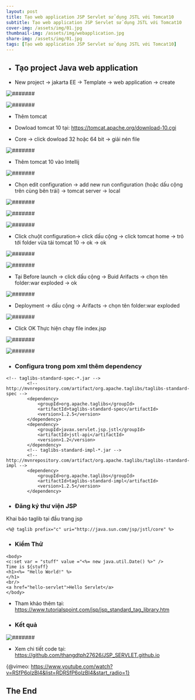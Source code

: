 ```yaml
---
layout: post
title: Tạo web application JSP Servlet sử dụng JSTL với Tomcat10 
subtitle: Tạo web application JSP Servlet sử dụng JSTL với Tomcat10 
cover-img: /assets/img/01.jpg
thumbnail-img: /assets/img/webapplication.jpg
share-img: /assets/img/01.jpg
tags: [Tạo web application JSP Servlet sử dụng JSTL với Tomcat10]
---
```


* ## Tạo project Java web application

* New project -> jakarta EE -> Template -> web application -> create

![#######](/assets/img/anh76.png) 

![#######](/assets/img/anh77.png) 

* Thêm tomcat

* Dowload tomcat 10 tại: https://tomcat.apache.org/download-10.cgi

* Core -> click dowload 32 hoặc 64 bit -> giải nén file

![#######](/assets/img/anh78.png) 

* Thêm tomcat 10 vào Intellij

![#######](/assets/img/anh79.png) 

* Chọn edit configuration -> add new run configuration (hoặc dấu cộng trên cùng bên trái) -> tomcat server -> local

![#######](/assets/img/anh80.png) 

![#######](/assets/img/anh81.png) 

![#######](/assets/img/anh82.png) 

* Click chuột configuration-> click dấu cộng -> click tomcat home -> trỏ tới folder vừa tải tomcat 10 -> ok -> ok

![#######](/assets/img/anh83.png) 

![#######](/assets/img/anh84.png) 

* Tại Before launch -> click dấu cộng -> Buid Arifacts -> chọn tên folder:war exploded -> ok

![#######](/assets/img/anh85.png) 

* Deployment -> dấu cộng -> Arifacts -> chọn tên folder:war exploded

![#######](/assets/img/anh86.png) 

* Click OK
Thực hiện chạy file index.jsp

![#######](/assets/img/anh87.png) 

![#######](/assets/img/anh88.png) 

* ### Configura trong pom xml thêm dependency

```
<!-- taglibs-standard-spec-*.jar -->
        <!-- http://mvnrepository.com/artifact/org.apache.taglibs/taglibs-standard-spec -->
        <dependency>
            <groupId>org.apache.taglibs</groupId>
            <artifactId>taglibs-standard-spec</artifactId>
            <version>1.2.5</version>
        </dependency>
        <dependency>
            <groupId>javax.servlet.jsp.jstl</groupId>
            <artifactId>jstl-api</artifactId>
            <version>1.2</version>
        </dependency>
        <!-- taglibs-standard-impl-*.jar -->
        <!-- http://mvnrepository.com/artifact/org.apache.taglibs/taglibs-standard-impl -->
        <dependency>
            <groupId>org.apache.taglibs</groupId>
            <artifactId>taglibs-standard-impl</artifactId>
            <version>1.2.5</version>
        </dependency>
```

* ### Đăng ký thư viện JSP
Khai báo taglib tại đầu trang jsp

```
<%@ taglib prefix="c" uri="http://java.sun.com/jsp/jstl/core" %>
```

* ### Kiểm Thử

```
<body>
<c:set var = "stuff" value ="<%= new java.util.Date() %>" />
Time is ${stuff}
<h1><%= "Hello World!" %>
</h1>
<br/>
<a href="hello-servlet">Hello Servlet</a>
</body>
```

* Tham khảo thêm tại: https://www.tutorialspoint.com/jsp/jsp_standard_tag_library.htm

* ### Kết quả

![#######](/assets/img/anh89.png) 

* Xem chi tiết code tại: https://github.com/thangdtph27626/JSP_SERVLET.github.io

{@vimeo: https://www.youtube.com/watch?v=RSfP6olzBI4&list=RDRSfP6olzBI4&start_radio=1}

## The End
